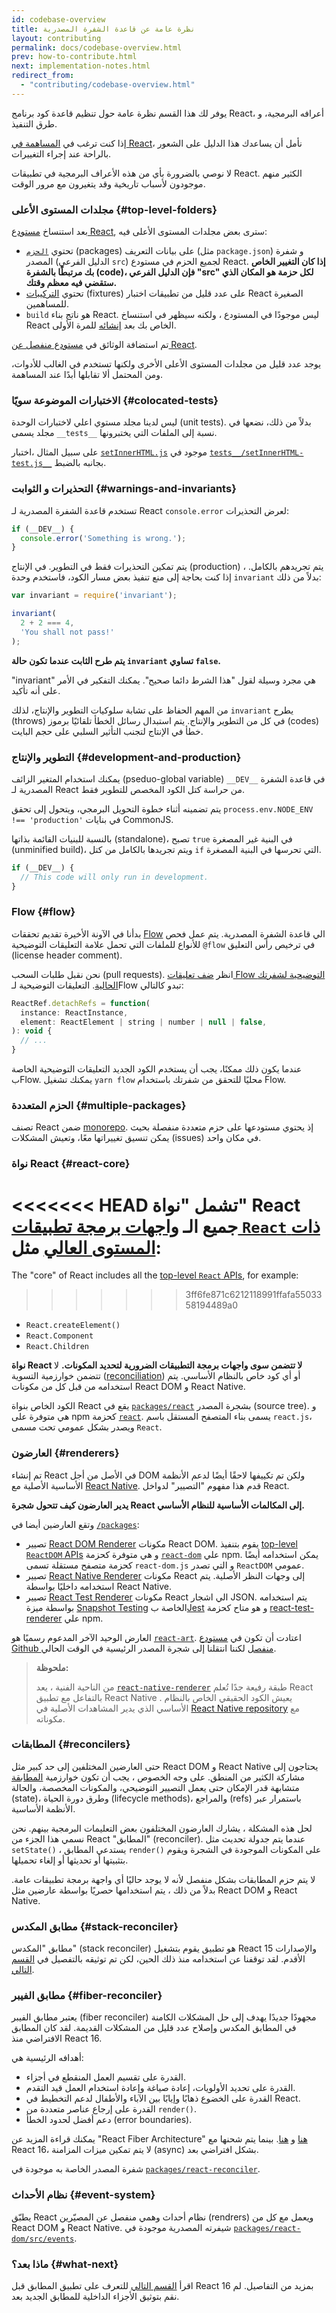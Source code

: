 ```yaml
---
id: codebase-overview
title: نظرة عامة عن قاعدة الشفرة المصدرية
layout: contributing
permalink: docs/codebase-overview.html
prev: how-to-contribute.html
next: implementation-notes.html
redirect_from:
  - "contributing/codebase-overview.html"
---
```


يوفر لك هذا القسم نظرة عامة حول تنظيم قاعدة كود برنامج React، أعرافه البرمجية، و طرق التنفيذ.

إذا كنت ترغب في [المساهمة في React](/docs/how-to-contribute.html)، نأمل أن يساعدك هذا الدليل على الشعور بالراحة عند إجراء التغييرات.

لا نوصي بالضرورة بأي من هذه الأعراف البرمجية في تطبيقات React. الكثير منهم موجودون لأسباب تاريخية وقد يتغيرون مع مرور الوقت.

### مجلدات المستوى الأعلى {#top-level-folders}

بعد استنساخ [مستودع React](https://github.com/facebook/react), سترى بعض مجلدات المستوى الأعلى فيه:

* تحتوي [`الحزم`](https://github.com/facebook/react/tree/main/packages) (packages) على بيانات التعريف (مثل `package.json`) و شفرة المصدر (الدليل الفرعي `src`) لجميع الحزم في مستودع React. **إذا كان التغيير الخاص بك مرتبطًا بالشفرة (code)، فإن الدليل الفرعي "src" لكل حزمة هو المكان الذي ستقضي فيه معظم وقتك.**
* تحتوي [التركيبات](https://github.com/facebook/react/tree/main/fixtures) (fixtures) على عدد قليل من تطبيقات اختبار React الصغيرة للمساهمين.
* `build` هو ناتج بناء React.  ليس موجودًا في المستودع ، ولكنه سيظهر في استنساخ React الخاص بك بعد [إنشائه](/docs/how-to-contribute.html#development-workflow) للمرة الأولى.

تم استضافة الوثائق في [مستودع منفصل عن React](https://github.com/reactjs/reactjs.org).

يوجد عدد قليل من مجلدات المستوى الأعلى الأخرى ولكنها تستخدم في الغالب للأدوات، ومن المحتمل ألا تقابلها أبدًا عند المساهمة.

### الاختبارات الموضوعة سويًا {#colocated-tests}
ليس لدينا مجلد مستوي اعلي لاختبارات الوحدة (unit tests). بدلاً من ذلك، نضعها في مجلد يسمى `__tests__` نسبة إلى الملفات التي يختبرونها.

على سبيل المثال ،اختبار [`setInnerHTML.js`](https://github.com/facebook/react/blob/87724bd87506325fcaf2648c70fc1f43411a87be/src/renderers/dom/client/utils/setInnerHTML.js) موجود في [`tests__/setInnerHTML-test.js__`](https://github.com/facebook/react/blob/87724bd87506325fcaf2648c70fc1f43411a87be/src/renderers/dom/client/utils/__tests__/setInnerHTML-test.js) بجانبه بالضبط.

### التحذيرات و الثوابت {#warnings-and-invariants}

تستخدم قاعدة الشفرة المصدرية لـ React `console.error` لعرض التحذيرات:

```js
if (__DEV__) {
  console.error('Something is wrong.');
}
```

يتم تمكين التحذيرات فقط في التطوير. في الإنتاج (production) ، يتم تجريدهم بالكامل. إذا كنت بحاجة إلى منع تنفيذ بعض مسار الكود، فاستخدم وحدة `invariant` بدلاً من ذلك:

```js
var invariant = require('invariant');

invariant(
  2 + 2 === 4,
  'You shall not pass!'
);
```

**يتم طرح الثابت عندما تكون حالة `invariant` تساوي `false`.**

"invariant" هي مجرد وسيلة لقول "هذا الشرط دائما صحيح". يمكنك التفكير في الأمر على أنه تأكيد.

من المهم الحفاظ على تشابة سلوكيات التطوير والإنتاج، لذلك `invariant` يطرح (throws) في كل من التطوير والإنتاج. يتم استبدال رسائل الخطأ تلقائيًا برموز (codes) خطأ في الإنتاج لتجنب التأثير السلبي على حجم البايت.

### التطوير والإنتاج {#development-and-production}

يمكنك استخدام المتغير الزائف (pseduo-global variable) `__DEV__` في قاعدة الشفرة المصدرية لـ React من حراسة كتل الكود المخصص للتطوير فقط.

يتم تضمينه أثناء خطوة التحويل البرمجي، ويتحول إلى تحقق `process.env.NODE_ENV !== 'production'` في بنايات CommonJS.

بالنسبة للبنيات القائمة بذاتها (standalone)، تصبح `true` في البنية غير المصغرة (unminified build)، ويتم تجريدها بالكامل من كتل `if` التي تحرسها في البنية المصغرة.

```js
if (__DEV__) {
  // This code will only run in development.
}
```

### Flow {#flow}

بدأنا في الآونة الأخيرة تقديم تحققات [Flow](https://flow.org/) الي قاعدة الشفرة المصدرية. يتم عمل فحص للأنواع للملفات التي تحمل علامة التعليقات التوضيحية `@flow` في  ترخيص رأس التعليق  (license header comment).

نحن نقبل طلبات السحب (pull requests). انظر [ضف تعليقات Flow التوضيحية لشفرتك الحالية](https://github.com/facebook/react/pull/7600/files). التعليقات التوضيحية لـFlow  تبدو كالتالي:

```js
ReactRef.detachRefs = function(
  instance: ReactInstance,
  element: ReactElement | string | number | null | false,
): void {
  // ...
}
```

عندما يكون ذلك ممكنًا، يجب أن يستخدم الكود الجديد التعليقات التوضيحية الخاصة بFlow.
يمكنك تشغيل `yarn flow` محليًا للتحقق من شفرتك باستخدام Flow.

### الحزم المتعددة {#multiple-packages}

تصنف React ضمن [monorepo](https://danluu.com/monorepo/). إذ يحتوي مستودعها على حزم متعددة منفصلة بحيث يمكن تنسيق تغييراتها معًا، وتعيش المشكلات (issues) في مكان واحد.

### نواة React {#react-core}

<<<<<<< HEAD
تشمل "نواة" React جميع الـ [واجهات برمجة تطبيقات `React` ذات المستوى العالي](/docs/top-level-api.html#react) مثل:
=======
The "core" of React includes all the [top-level `React` APIs](/docs/react-api.html#react), for example:
>>>>>>> 3ff6fe871c6212118991ffafa5503358194489a0

* `React.createElement()`
* `React.Component`
* `React.Children`

**نواة React لا تتضمن سوى واجهات برمجة التطبيقات الضرورية لتحديد المكونات.** لا تتضمن خوارزمية التسوية ([reconciliation](/docs/reconciliation.html)) أو أي كود خاص بالنظام الأساسي. يتم استخدامه من قبل كل من مكونات React DOM و React Native.

الكود الخاص بنواة React يقع في [`packages/react`](https://github.com/facebook/react/tree/main/packages/react) بشجرة المصدر (source tree). و هي متوفرة على npm كحزمة [`react`](https://www.npmjs.com/package/react). يسمى بناء المتصفح المستقل باسم `react.js`، ويصدر بشكل عمومي تحت مسمى `React`.

### العارضون {#renderers}

تم إنشاء React في الأصل من أجل DOM ولكن تم تكييفها لاحقًا أيضًا لدعم الأنظمة الأساسية الأصلية مع [React Native](https://reactnative.dev/). قدم هذا مفهوم "التصيير" لدواخل React.

**يدير العارضون كيف تتحول شجرة React إلى المكالمات الأساسية للنظام الأساسي.**

وتقع العارضين أيضا في [`/packages`](https://github.com/facebook/react/tree/main/packages/):

* تصيير [React DOM Renderer](https://github.com/facebook/react/tree/main/packages/react-dom)  مكونات React DOM. يقوم بتنفيذ [top-level `ReactDOM` APIs](/docs/react-dom.html) و هي متوفرة كحزمة [`react-dom`](https://www.npmjs.com/package/react-dom) علي npm. يمكن استخدامه أيضًا كحزمة متصفح مستقلة تسمى `react-dom.js` و التي تصدر `ReactDOM` عمومي.
* تصيير [React Native Renderer](https://github.com/facebook/react/tree/main/packages/react-native-renderer) مكونات React إلى وجهات النظر الأصلية. يتم استخدامه داخليًا بواسطة React Native.
* تصيير [React Test Renderer](https://github.com/facebook/react/tree/main/packages/react-test-renderer) مكونات React الي اشجار JSON. يتم استخدامه بواسطة ميزة [Snapshot Testing](https://facebook.github.io/jest/blog/2016/07/27/jest-14.html) الخاصة ب[Jest](https://facebook.github.io/jest) و هو متاح كحزمة [react-test-renderer](https://www.npmjs.com/package/react-test-renderer) علي npm. 

العارض الوحيد الآخر المدعوم رسميًا هو [`react-art`](https://github.com/facebook/react/tree/main/packages/react-art). اعتادت أن تكون في [مستودع Github منفصل](https://github.com/reactjs/react-art) لكننا انتقلنا إلى شجرة المصدر الرئيسية في الوقت الحالي.

>**ملحوظة:**
>
>من الناحية الفنية ، يعد [`react-native-renderer`](https://github.com/facebook/react/tree/main/packages/react-native-renderer) طبقة رفيعة جدًا تُعلم React بالتفاعل مع تطبيق React Native . يعيش الكود الحقيقي الخاص بالنظام الأساسي الذي يدير المشاهدات الأصلية في [React Native repository](https://github.com/facebook/react-native) مع مكوناته.

### المطابقات {#reconcilers}

حتى العارضين المختلفين إلى حد كبير مثل React DOM و React Native يحتاجون إلى مشاركة الكثير من المنطق.  على وجه الخصوص ، يجب أن تكون خوارزمية [المطابقة](/docs/reconciliation.html) متشابهة قدر الإمكان حتى يعمل التصيير التوضيحي، والمكونات المخصصة، والحالة (state)، وطرق دورة الحياة (lifecycle methods)، والمراجع (refs) باستمرار عبر الأنظمة الأساسية.

لحل هذه المشكلة ، يشارك العارضون المختلفون بعض التعليمات البرمجية بينهم. نحن نسمي هذا الجزء من React "المطابق" (reconciler). عندما يتم جدولة تحديث مثل `setState()` ، يستدعي المطابق `render()` على المكونات الموجودة في الشجرة ويقوم بتثبيتها أو تحديثها أو إلغاء تحميلها.

لا يتم حزم المطابقات بشكل منفصل لأنه لا يوجد حاليًا أي واجهة برمجة تطبيقات عامة. بدلاً من ذلك ، يتم استخدامها حصريًا بواسطة عارضين مثل React DOM و React Native.

### مطابق المكدس {#stack-reconciler}

مطابق "المكدس" (stack reconciler) هو تطبيق يقوم بتشغيل React 15 والإصدارات الأقدم. لقد توقفنا عن استخدامه منذ ذلك الحين، لكن تم توثيقه بالتفصيل في [القسم التالي](/docs/implementation-notes.html).

### مطابق الفيبر {#fiber-reconciler}

يعتبر مطابق الفيبر (fiber reconciler) مجهودًا جديدًا يهدف إلى حل المشكلات الكامنة في المطابق المكدس وإصلاح عدد قليل من المشكلات القديمة. لقد كان المطابق الافتراضي منذ React 16.

أهدافه الرئيسية هي:

* القدرة على تقسيم العمل المنقطع في أجزاء.
* القدرة على تحديد الأولويات، إعادة صياغة وإعادة استخدام العمل قيد التقدم.
* القدرة على الخضوع ذهابًا وإيابًا بين الآباء والأطفال لدعم التخطيط في React.
* القدرة على إرجاع عناصر متعددة من `render()`.
* دعم أفضل لحدود الخطأ (error boundaries).

يمكنك قراءة المزيد عن "React Fiber Architecture" [هنا](https://github.com/acdlite/react-fiber-architecture) و [هنا](https://blog.ag-grid.com/inside-fiber-an-in-depth-overview-of-the-new-reconciliation-algorithm-in-react). بينما يتم شحنها مع React 16، لا يتم تمكين ميزات المزامنة (async) بشكل افتراضي بعد.

شفرة المصدر الخاصة به موجودة في [`packages/react-reconciler`](https://github.com/facebook/react/tree/main/packages/react-reconciler).

### نظام الأحداث {#event-system}

يطبّق React نظام أحداث وهمي منفصل عن المصيّرين (rendrers) ويعمل مع كل من React DOM و React Native. شيفرته المصدرية موجودة في [`packages/react-dom/src/events`](https://github.com/facebook/react/tree/main/packages/react-dom/src/events).

### ماذا بعد؟ {#what-next}

اقرأ [القسم التالي](/docs/implementation-notes.html) للتعرف على تطبيق المطابق قبل React 16 بمزيد من التفاصيل. لم نقم بتوثيق الأجزاء الداخلية للمطابق الجديد بعد.
